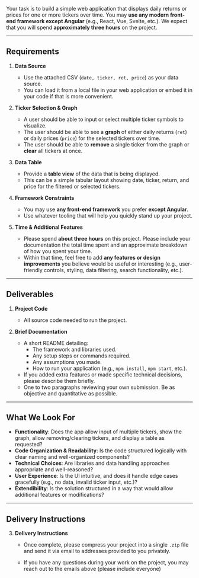 
Your task is to build a simple web application that displays daily returns or prices for one or more tickers over time. You may **use any modern front-end framework except Angular** (e.g., React, Vue, Svelte, etc.). We expect that you will spend **approximately three hours** on the project. 

---

## Requirements

1. **Data Source**  
   - Use the attached CSV (`date, ticker, ret, price`) as your data source.  
   - You can load it from a local file in your web application or embed it in your code if that is more convenient.

2. **Ticker Selection & Graph**  
   - A user should be able to input or select multiple ticker symbols to visualize.  
   - The user should be able to see a **graph** of either daily returns (`ret`) or daily prices (`price`) for the selected tickers over time.  
   - The user should be able to **remove** a single ticker from the graph or **clear** all tickers at once.

3. **Data Table**  
   - Provide a **table view** of the data that is being displayed.  
   - This can be a simple tabular layout showing date, ticker, return, and price for the filtered or selected tickers.

4. **Framework Constraints**  
   - You may use **any front-end framework** you prefer **except Angular**.  
   - Use whatever tooling that will help you quickly stand up your project.

5. **Time & Additional Features**  
   - Please spend **about three hours** on this project. Please include your documentation the total time spent and an approximate breakdown of how you spent your time. 
   - Within that time, feel free to add **any features or design improvements** you believe would be useful or interesting (e.g., user-friendly controls, styling, data filtering, search functionality, etc.).  

---

## Deliverables

1. **Project Code**  
   - All source code needed to run the project.

2. **Brief Documentation**  
   - A short README detailing:
     - The framework and libraries used.
     - Any setup steps or commands required.
     - Any assumptions you made.
     - How to run your application (e.g., `npm install`, `npm start`, etc.).
   - If you added extra features or made specific technical decisions, please describe them briefly.
   - One to two paragraphs reviewing your own submission. Be as objective and quantitative as possible.

---

## What We Look For

- **Functionality**: Does the app allow input of multiple tickers, show the graph, allow removing/clearing tickers, and display a table as requested?
- **Code Organization & Readability**: Is the code structured logically with clear naming and well-organized components?
- **Technical Choices**: Are libraries and data handling approaches appropriate and well-reasoned?
- **User Experience**: Is the UI intuitive, and does it handle edge cases gracefully (e.g., no data, invalid ticker input, etc.)?
- **Extendibility**: Is the solution structured in a way that would allow additional features or modifications?

---

## Delivery Instructions

3. **Delivery Instructions**  
   - Once complete, please compress your project into a single `.zip` file and send it via email to addresses provided to you privately.


   - If you have any questions during your work on the project, you may reach out to the emails above (please include everyone)
